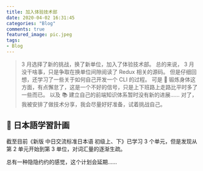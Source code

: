 ```yaml
---
title: 加入体验技术部
date: 2020-04-02 16:31:45
categories: "Blog"
comments: true
featured_image: pic.jpeg
tags:
- Blog
---
```


<!-- no node -->

<!-- more -->

> 3 月选择了新的挑战，换了新单位，加入了体验技术部。
> 总的来说， 3 月没干啥事，只是争取在换单位间隙阅读了 Redux 相关的源码。
> 但是仔细回想，还学习了一些关于如何自己开发一个 CLI 的过程。
> 可是 :horse_racing: 锻炼身体这方面，有点懈怠了，这是一个不好的信号，只是上下班路上走路比平时多了一些而已。
> 以及 :books: 建立自己的前端知识体系暂时没有新的进展……
> 对了，我被安排了做技术分享，我会尽量好好准备，试着挑战自己。

## :notebook_with_decorative_cover: 日本語学習計画

截至目前《新版 中日交流标准日本语 初级上、下》已学习 3 个单元，但是发现从第 2 单元开始到第 3 单位，对词汇量的逐渐生疏。

总有一种隐隐约约的感觉，这个计划会延期……
